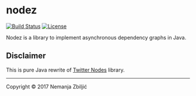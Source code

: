 # nodez

[![Build Status](https://img.shields.io/travis/zbiljic/nodez.svg)](https://travis-ci.org/zbiljic/nodez)
[![License](https://img.shields.io/github/license/zbiljic/nodez.svg)](http://www.apache.org/licenses/LICENSE-2.0.html)

Nodez is a library to implement asynchronous dependency graphs in Java.

## Disclaimer

This is pure Java rewrite of [Twitter Nodes](https://github.com/twitter/nodes) library.



---

Copyright © 2017 Nemanja Zbiljić
